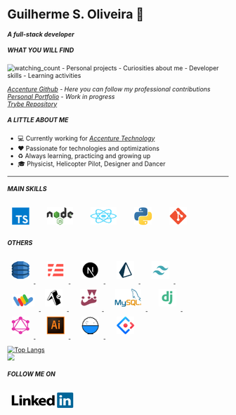 # Guilherme S. Oliveira   🚀

#### *A full-stack developer*
##### WHAT YOU WILL FIND


<img src="https://komarev.com/ghpvc/?username=Gui-Alucard&color=brightgreen" alt="watching_count" />
- Personal projects
- Curiosities about me
- Developer skills
- Learning activities

 *[Accenture Github](https://github.com/g-silva-oliveira) - Here you can follow my professional contributions*</br>
 *[Personal Portfolio](https://gui-alucard.github.io/portifolio/) - Work in progress*</br>
 *[Trybe Repository](https://github.com/Gui-Alucard/Trybe)*

##### A LITTLE ABOUT ME

- :computer:  Currently working for *[Accenture Technology](https://www.accenture.com/br-pt)*
- :heart:  Passionate for technologies and optimizations
- :recycle:  Always learning, practicing and growing up
- :mortar_board:  Physicist, Helicopter Pilot, Designer and Dancer

___

##### MAIN SKILLS
[<a href="https://www.typescriptlang.org" target="_blank" rel="noopener noreferrer">
<img src="./img/typescript.png" alt="Logo do TypeScript" width="40" height="40" style="margin: 10px" /></a>]("https://www.typescriptlang.org")
&nbsp;&nbsp;&nbsp;
[<a href="https://nodejs.org/en" target="_blank" rel="noopener noreferrer">
<img src="./img/nodejs-1.svg" alt="Logo do NodeJs" width="60" height="40" style="margin: 10px" /></a>]("https://nodejs.org/en")
&nbsp;&nbsp;&nbsp;
[<a href="https://reactnative.dev" target="_blank" rel="noopener noreferrer">
<img src="./img/react-2.svg" alt="Logo do React Native" width="60" height="40" style="margin: 10px" /></a>]("https://reactnative.dev")
&nbsp;&nbsp;&nbsp;
[<a href="https://www.python.org" target="_blank" rel="noopener noreferrer">
<img src="./img/python.png" alt="Logo do Python" width="40" height="40" style="margin: 10px" /></a>]("https://www.python.org")
&nbsp;&nbsp;&nbsp;
[<a href="https://git-scm.com" target="_blank" rel="noopener noreferrer">
<img src="./img/Git_icon.svg" alt="Logo do GIT" width="40" height="40" style="margin: 10px" /></a>]("https://git-scm.com")
&nbsp;&nbsp;&nbsp;


##### OTHERS
  [<a href="https://aws.amazon.com/pt/dynamodb/" target="_blank" rel="noopener noreferrer">
    <img src="./img/aws-dynamodb.svg"  alt="Logo AWS Dynamo DB" width="40" height="40" style="margin: 10px" />
  </a>]("https://aws.amazon.com/pt/dynamodb/")
&nbsp;&nbsp;&nbsp;
  [<a href="https://www.serverless.com" target="_blank" rel="noopener noreferrer">
    <img src="./img/serverless.svg" alt="Logo do Serverless" width="40" height="40" style="margin: 10px" />
  </a>]("https://www.serverless.com")
&nbsp;&nbsp;&nbsp;
  [<a href="https://nextjs.org" target="_blank" rel="noopener noreferrer">
    <img src="./img/nextjs.svg" alt="Logo do NextJs" width="40" height="40" style="margin: 10px" />
  </a>]("https://nextjs.org")
&nbsp;&nbsp;&nbsp;
  [<a href="https://www.prisma.io" target="_blank" rel="noopener noreferrer">
    <img src="./img/prisma.svg"  alt="Logo do Prisma ORM" width="40" height="40" style="margin: 10px" />
  </a>]("https://www.prisma.io")
&nbsp;&nbsp;&nbsp;
  [<a href="https://tailwindcss.com" target="_blank" rel="noopener noreferrer">
    <img src="./img/tailwind.svg"  alt="Logo AWS Dynamo DB" width="40" height="40" style="margin: 10px" />
  </a>]("https://tailwindcss.com")
&nbsp;&nbsp;&nbsp;<br />
  [<a href="https://shaka-player-demo.appspot.com/docs/api/index.html" target="_blank" rel="noopener noreferrer">
    <img src="./img/shaka_logo_85_40.png" alt="Logo do Google Shaka Player" width="52" height="28" style="margin: 10px" />
  </a>]("https://shaka-player-demo.appspot.com/docs/api/index.html")
  [<a href="https://expo.dev" target="_blank" rel="noopener noreferrer">
    <img src="./img/expo.svg" alt="Logo do Expo Go" width="40" height="40" style="margin: 10px" />
  </a>]("https://expo.dev")
&nbsp;&nbsp;&nbsp;
  [<a href="https://jestjs.io" target="_blank" rel="noopener noreferrer">
    <img src="./img/jest-0.svg" alt="Logo do Jest" width="40" height="40" style="margin: 10px" />
  </a>]("https://jestjs.io")
&nbsp;&nbsp;&nbsp;
  [<a href="https://www.mysql.com" target="_blank" rel="noopener noreferrer">
    <img src="./img/mysql.png" alt="Logo do MySQL" width="60" height="40" style="margin: 10px" />
  </a>]("https://www.mysql.com")
&nbsp;&nbsp;&nbsp;
  [<a href="https://www.djangoproject.com" target="_blank" rel="noopener noreferrer">
    <img src="./img/django.svg" alt="Logo do Django" width="40" height="40" style="margin: 10px" />
  </a>]("https://www.djangoproject.com")
&nbsp;&nbsp;&nbsp;<br />
  [<a href="https://graphql.org" target="_blank" rel="noopener noreferrer">
    <img src="./img/graphql.svg" alt="Logo do GraphQL" width="40" height="40" style="margin: 10px" />
  </a>]("https://graphql.org")
&nbsp;&nbsp;&nbsp;
  [<a href="https://www.adobe.com/br/products/illustrator" target="_blank" rel="noopener noreferrer">
    <img src="./img/adobe-illustrator-cc.svg" alt="Logo do GraphQL" width="40" height="40" style="margin: 10px"/>
  </a>]("https://www.adobe.com/br/products/illustrator")
&nbsp;&nbsp;&nbsp;
  [<a href="https://umijs.org" target="_blank" rel="noopener noreferrer">
    <img src="./img/umijs.png" alt="Logo do UmiJS" width="40" height="40" style="margin: 10px" />
  </a>]("https://umijs.org")
&nbsp;&nbsp;&nbsp;
  [<a href="https://ant.design" target="_blank" rel="noopener noreferrer">
    <img src="./img/antdesign.png" alt="Logo do Ant-Design" width="40" height="40" style="margin: 10px" />
  </a>]("https://ant.design")
</br>

[![Top Langs](https://github-readme-stats.vercel.app/api/top-langs/?username=Gui-Alucard&layout=compact&theme=synthwave)](https://github.com/anuraghazra/github-readme-stats)
</br>
![](https://myreadme.vercel.app/api/embed/Gui-Alucard?panels=commitgraph)

##### FOLLOW ME ON

[<a class="tooltip" href="https://www.linkedin.com/in/guilhermesilva-oliveira/" target="_blank" rel="noopener noreferrer"><img src="./img/linkedin.svg" alt="logo do linkedin" width="140" height="35" style="margin: 10px"/></a>]("https://www.linkedin.com/in/guilhermesilva-oliveira/")

</br></br>

